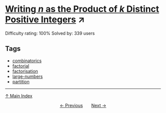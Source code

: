 # [Writing $n$ as the Product of $k$ Distinct Positive Integers](https://projecteuler.net/problem=495) ↗️

Difficulty rating: 100%
Solved by: 339 users
## Tags

- [combinatorics](../tags/combinatorics.md)
- [factorial](../tags/factorial.md)
- [factorisation](../tags/factorisation.md)
- [large-numbers](../tags/large-numbers.md)
- [partition](../tags/partition.md)



---

[↑ Main Index](../README.md)


<div align=center><a href='494.md'>← Previous</a> &nbsp;&nbsp; &nbsp;&nbsp;  <a href='496.md'>Next →</a></div>

